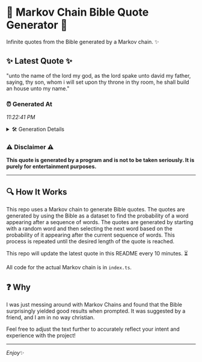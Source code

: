 # 📖 Markov Chain Bible Quote Generator 📖

Infinite quotes from the Bible generated by a Markov chain. ✨

## ✨ Latest Quote ✨
"unto the name of the lord my god, as the lord spake unto david my father, saying, thy son, whom i will set upon thy throne in thy room, he shall build an house unto my name."

### ⏰ Generated At
*11:22:41 PM*

<details>
    <summary>🛠️ Generation Details</summary>
    <p>
        <strong>🌱 Seed:</strong> unto<br>
        <strong>🔄 Iterations:</strong> 36<br>
        <strong>📜 Context History:</strong><br>[ unto ]: the<br>[ unto, the ]: name<br>[ unto, the, name ]: of<br>[ unto, the, name, of ]: the<br>[ unto, the, name, of, the ]: lord<br>[ unto, the, name, of, the, lord ]: my<br>[ the, name, of, the, lord, my ]: god,<br>[ name, of, the, lord, my, god, ]: as<br>[ of, the, lord, my, god,, as ]: the<br>[ the, lord, my, god,, as, the ]: lord<br>[ lord, my, god,, as, the, lord ]: spake<br>[ my, god,, as, the, lord, spake ]: unto<br>[ god,, as, the, lord, spake, unto ]: david<br>[ as, the, lord, spake, unto, david ]: my<br>[ the, lord, spake, unto, david, my ]: father,<br>[ lord, spake, unto, david, my, father, ]: saying,<br>[ spake, unto, david, my, father,, saying, ]: thy<br>[ unto, david, my, father,, saying,, thy ]: son,<br>[ david, my, father,, saying,, thy, son, ]: whom<br>[ my, father,, saying,, thy, son,, whom ]: i<br>[ father,, saying,, thy, son,, whom, i ]: will<br>[ saying,, thy, son,, whom, i, will ]: set<br>[ thy, son,, whom, i, will, set ]: upon<br>[ son,, whom, i, will, set, upon ]: thy<br>[ whom, i, will, set, upon, thy ]: throne<br>[ i, will, set, upon, thy, throne ]: in<br>[ will, set, upon, thy, throne, in ]: thy<br>[ set, upon, thy, throne, in, thy ]: room,<br>[ upon, thy, throne, in, thy, room, ]: he<br>[ thy, throne, in, thy, room,, he ]: shall<br>[ throne, in, thy, room,, he, shall ]: build<br>[ in, thy, room,, he, shall, build ]: an<br>[ thy, room,, he, shall, build, an ]: house<br>[ room,, he, shall, build, an, house ]: unto<br>[ he, shall, build, an, house, unto ]: my<br>[ shall, build, an, house, unto, my ]: name.<br>
    </p>
</details>

### ⚠️ Disclaimer ⚠️
**This quote is generated by a program and is not to be taken seriously. It is purely for entertainment purposes.**

---

## 🔍 How It Works

This repo uses a Markov chain to generate Bible quotes. The quotes are generated by using the Bible as a dataset to find the probability of a word appearing after a sequence of words. The quotes are generated by starting with a random word and then selecting the next word based on the probability of it appearing after the current sequence of words. This process is repeated until the desired length of the quote is reached.

This repo will update the latest quote in this README every 10 minutes. ⏳

All code for the actual Markov chain is in `index.ts`.

## ❓ Why

I was just messing around with Markov Chains and found that the Bible surprisingly yielded good results when prompted. 
It was suggested by a friend, and I am in no way christian.

Feel free to adjust the text further to accurately reflect your intent and experience with the project!

---

*Enjoy*✨

